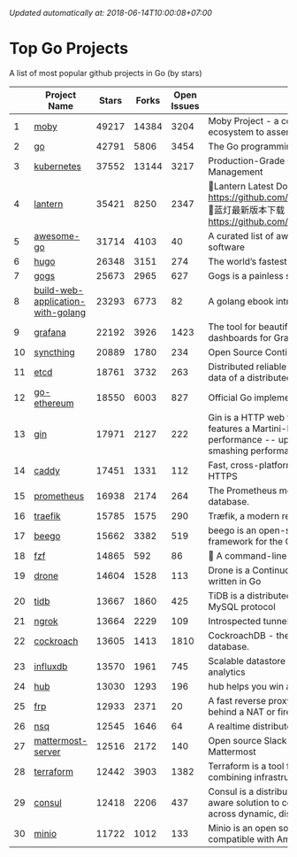 *Updated automatically at: 2018-06-14T10:00:08+07:00* 
# Top Go Projects
A list of most popular github projects in Go (by stars)

|    | Project Name | Stars | Forks | Open Issues | Description |
| -- | ------------ | ----- | ----- | ----------- | ----------- |
| 1 | [moby](https://github.com/moby/moby) | 49217 | 14384 | 3204 | Moby Project - a collaborative project for the container ecosystem to assemble container-based systems |
| 2 | [go](https://github.com/golang/go) | 42791 | 5806 | 3454 | The Go programming language |
| 3 | [kubernetes](https://github.com/kubernetes/kubernetes) | 37552 | 13144 | 3217 | Production-Grade Container Scheduling and Management |
| 4 | [lantern](https://github.com/getlantern/lantern) | 35421 | 8250 | 2347 | 🔴Lantern Latest Download https://github.com/getlantern/lantern/releases/tag/latest 🔴蓝灯最新版本下载 https://github.com/getlantern/forum/issues/833 🔴  |
| 5 | [awesome-go](https://github.com/avelino/awesome-go) | 31714 | 4103 | 40 | A curated list of awesome Go frameworks, libraries and software |
| 6 | [hugo](https://github.com/gohugoio/hugo) | 26348 | 3151 | 274 | The world’s fastest framework for building websites. |
| 7 | [gogs](https://github.com/gogs/gogs) | 25673 | 2965 | 627 | Gogs is a painless self-hosted Git service. |
| 8 | [build-web-application-with-golang](https://github.com/astaxie/build-web-application-with-golang) | 23293 | 6773 | 82 | A golang ebook intro how to build a web with golang |
| 9 | [grafana](https://github.com/grafana/grafana) | 22192 | 3926 | 1423 | The tool for beautiful monitoring and metric analytics & dashboards for Graphite, InfluxDB & Prometheus & More |
| 10 | [syncthing](https://github.com/syncthing/syncthing) | 20889 | 1780 | 234 | Open Source Continuous File Synchronization |
| 11 | [etcd](https://github.com/coreos/etcd) | 18761 | 3732 | 263 | Distributed reliable key-value store for the most critical data of a distributed system |
| 12 | [go-ethereum](https://github.com/ethereum/go-ethereum) | 18550 | 6003 | 827 | Official Go implementation of the Ethereum protocol |
| 13 | [gin](https://github.com/gin-gonic/gin) | 17971 | 2127 | 222 | Gin is a HTTP web framework written in Go (Golang). It features a Martini-like API with much better performance -- up to 40 times faster. If you need smashing performance, get yourself some Gin. |
| 14 | [caddy](https://github.com/mholt/caddy) | 17451 | 1331 | 112 | Fast, cross-platform HTTP/2 web server with automatic HTTPS |
| 15 | [prometheus](https://github.com/prometheus/prometheus) | 16938 | 2174 | 264 | The Prometheus monitoring system and time series database. |
| 16 | [traefik](https://github.com/containous/traefik) | 15785 | 1575 | 290 | Træfik, a modern reverse proxy |
| 17 | [beego](https://github.com/astaxie/beego) | 15662 | 3382 | 519 | beego is an open-source, high-performance web framework for the Go programming language. |
| 18 | [fzf](https://github.com/junegunn/fzf) | 14865 | 592 | 86 | :cherry_blossom: A command-line fuzzy finder |
| 19 | [drone](https://github.com/drone/drone) | 14604 | 1528 | 113 | Drone is a Continuous Delivery platform built on Docker, written in Go |
| 20 | [tidb](https://github.com/pingcap/tidb) | 13667 | 1860 | 425 | TiDB is a distributed HTAP database compatible with the MySQL protocol  |
| 21 | [ngrok](https://github.com/inconshreveable/ngrok) | 13664 | 2229 | 109 | Introspected tunnels to localhost |
| 22 | [cockroach](https://github.com/cockroachdb/cockroach) | 13605 | 1413 | 1810 | CockroachDB - the open source, cloud-native SQL database. |
| 23 | [influxdb](https://github.com/influxdata/influxdb) | 13570 | 1961 | 745 | Scalable datastore for metrics, events, and real-time analytics |
| 24 | [hub](https://github.com/github/hub) | 13030 | 1293 | 196 | hub helps you win at git. |
| 25 | [frp](https://github.com/fatedier/frp) | 12933 | 2371 | 20 | A fast reverse proxy to help you expose a local server behind a NAT or firewall to the internet. |
| 26 | [nsq](https://github.com/nsqio/nsq) | 12545 | 1646 | 64 | A realtime distributed messaging platform |
| 27 | [mattermost-server](https://github.com/mattermost/mattermost-server) | 12516 | 2172 | 140 | Open source Slack-alternative in Golang and React - Mattermost |
| 28 | [terraform](https://github.com/hashicorp/terraform) | 12442 | 3903 | 1382 | Terraform is a tool for building, changing, and combining infrastructure safely and efficiently. |
| 29 | [consul](https://github.com/hashicorp/consul) | 12418 | 2206 | 437 | Consul is a distributed, highly available, and data center aware solution to connect and configure applications across dynamic, distributed infrastructure. |
| 30 | [minio](https://github.com/minio/minio) | 11722 | 1012 | 133 | Minio is an open source object storage server compatible with Amazon S3 APIs |
